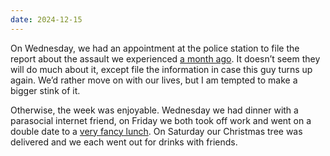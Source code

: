 ```yaml
---
date: 2024-12-15
---
```


On Wednesday, we had an appointment at the police station to file the report about the assault we experienced [a month ago](/weeks/2644/). It doesn’t seem they will do much about it, except file the information in case this guy turns up again. We’d rather move on with our lives, but I am tempted to make a bigger stink of it.

Otherwise, the week was enjoyable. Wednesday we had dinner with a parasocial internet friend, on Friday we both took off work and went on a double date to a [very fancy lunch](/logs/dining/2024-librije/). On Saturday our Christmas tree was delivered and we each went out for drinks with friends.
